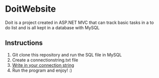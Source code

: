 # DoitWebsite

Doit is a project created in ASP.NET MVC that can track basic tasks in a to do list and is all kept in a database with MySQL

## Instructions
1. Git clone this repository and run the SQL file in MySQL
2. Create a connectionstring.txt file
3. [Write in your connection string](https://www.connectionstrings.com/sql-server/)
4. Run the program and enjoy! :)
